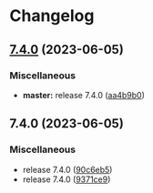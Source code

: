 # Changelog

## [7.4.0](https://github.com/xihan123/AGE/compare/v7.4.0...v7.4.0) (2023-06-05)


### Miscellaneous

* **master:** release 7.4.0 ([aa4b9b0](https://github.com/xihan123/AGE/commit/aa4b9b032a3f7fc7e811e33d3040ea68bf5c9ef8))

## 7.4.0 (2023-06-05)


### Miscellaneous

* release 7.4.0 ([90c6eb5](https://github.com/xihan123/AGE/commit/90c6eb50607c14c41034387c283af0c7a14179a9))
* release 7.4.0 ([9371ce9](https://github.com/xihan123/AGE/commit/9371ce9192901cf6e31e72a111218f597a8ebb90))
